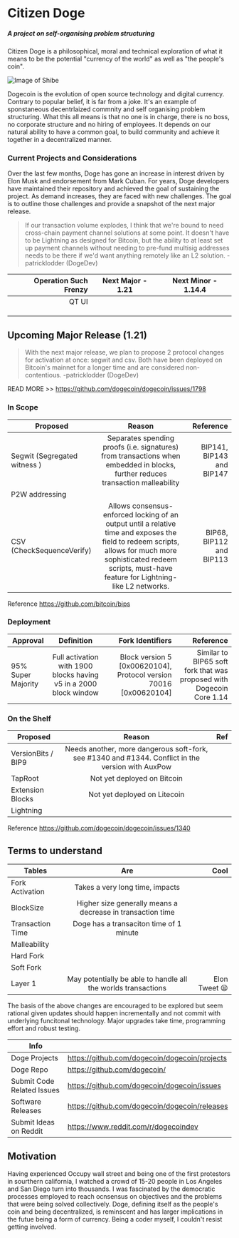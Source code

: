 # Citizen Doge 
##### A project on self-organising problem structuring
Citizen Doge is a philosophical, moral and technical exploration of what it means to be the potential "currency of the world" as well as "the people's coin". 

![Image of Shibe](https://www.nicepng.com/png/detail/22-226389_mlg-doge-png-clip-art-royalty-free-stock.png)

Dogecoin is the evolution of open source technology and digital currency. Contrary to popular belief, it is far from a joke. It's an example of sponstaneous decentrlaized commnity and self organising problem structuring. What this all means is that no one is in charge, there is no boss, no corporate structure and no hiring of employees. It depends on our natural ability to have a common goal, to build community and achieve it together in a decentralized manner. 


### Current Projects and Considerations

Over the last few months, Doge has gone an increase in interest driven by Elon Musk and endorsement from Mark Cuban. For years, Doge developers have maintained their repository and achieved the goal of sustaining the project. As demand increases, they are faced with new challenges. The goal is to outline those challenges and provide a snapshot of the next major release. 

> If our transaction volume explodes, I think that we're bound to need cross-chain payment channel solutions at some point. It doesn't have to be Lightning as designed for Bitcoin, but the ability to at least set up payment channels without needing to pre-fund multisig addresses needs to be there if we'd want anything remotely like an L2 solution.
-patricklodder (DogeDev)

| Operation Such Frenzy | Next Major - 1.21 | Next Minor - 1.14.4
| -------------:| :-------------:| :-------------:| 
| QT UI | |  | 
|  | | 
|  |  | 
|  |  | 

## Upcoming Major Release (1.21)

> With the next major release, we plan to propose 2 protocol changes for activation at once: segwit and csv. Both have been deployed on Bitcoin's mainnet for a longer time and are considered non-contentious.
-patricklodder (DogeDev)

READ MORE >> https://github.com/dogecoin/dogecoin/issues/1798

### In Scope

| Proposed       | Reason           | Reference  |
| ------------- |:-------------:| -----:|
| Segwit (Segregated witness ) | Separates spending proofs (i.e. signatures) from transactions when embedded in blocks,  further reduces transaction malleability      | BIP141, BIP143 and BIP147  |
| P2W addressing |   |   |
| CSV (CheckSequenceVerify) | Allows consensus-enforced locking of an output until a relative time and exposes the field to redeem scripts, allows for much more sophisticated redeem scripts, must-have feature for Lightning-like L2 networks. | BIP68, BIP112 and BIP113 |

Reference
https://github.com/bitcoin/bips

### Deployment 

| Approval     | Definition  | Fork Identifiers | Reference |
| ------------- |:-------------:| -----:| -------------: |
| 95% Super Majority | Full activation with 1900 blocks having v5 in a 2000 block window | Block version 5 [0x00620104], Protocol version 70016 [0x00620104] | Similar to BIP65 soft fork that was proposed with Dogecoin Core 1.14 | 



### On the Shelf
| Proposed       | Reason           | Ref  |
| ------------- |:-------------:| -----:|
| VersionBits / BIP9      | Needs another, more dangerous soft-fork, see #1340 and #1344. Conflict in the version with AuxPow |  |
| TapRoot      | Not yet deployed on Bitcoin      |    |
| Extension Blocks | Not yet deployed on Litecoin      |     |
| Lightning | | 


Reference
https://github.com/dogecoin/dogecoin/issues/1340

## Terms to understand

| Tables        | Are           | Cool  |
| ------------- |:-------------:| -----:|
| Fork Activation      | Takes a very long time, impacts  | |
| BlockSize      | Higher size generally means a decrease in transaction time      |  |
| Transaction Time | Doge has a transaciton time of 1 minute      |  |
| Malleability | | |
| Hard Fork | | |
| Soft Fork | | |
| Layer 1 | May potentially be able to handle all the worlds transactions | Elon Tweet 😫|

The basis of the above changes are encouraged to be explored but seem rational given updates should happen incrementally and not commit with underlying funcitonal technology. Major upgrades take time, programming effort and robust testing.  

| Info |  |
| ------ | ------ |
| Doge Projects | https://github.com/dogecoin/dogecoin/projects |
| Doge Repo | https://github.com/dogecoin/ |
| Submit Code Related Issues | https://github.com/dogecoin/dogecoin/issues |
| Software Releases | https://github.com/dogecoin/dogecoin/releases |
| Submit Ideas on Reddit | https://www.reddit.com/r/dogecoindev |



## Motivation

Having experienced Occupy wall street and being one of the first protestors in sourthern california, I watched a crowd of 15-20 people in Los Angeles and San Diego turn into thousands. I was fascinated by the democratic processes employed to reach ocnsensus on objectives and the problems that were being solved collectively. Doge, defining itself as the people's coin and being decentralized, is reminscent and has larger implications in the futue being a form of currency. Being a coder myself, I couldn't resist getting involved. 

